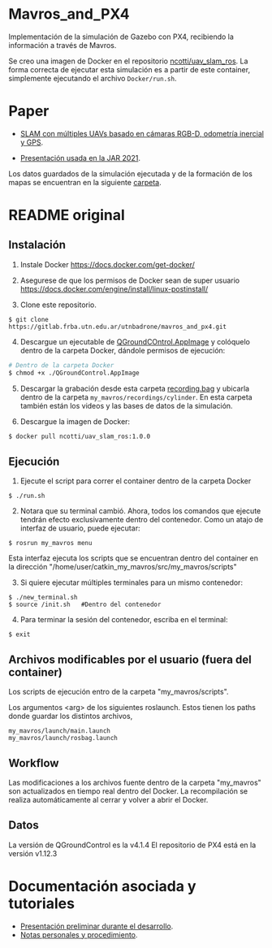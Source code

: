 # Mavros_and_PX4

Implementación de la simulación de Gazebo con PX4, recibiendo la información a través de Mavros.

Se creo una imagen de Docker en el repositorio [ncotti/uav_slam_ros](https://hub.docker.com/r/ncotti/uav_slam_ros). La forma correcta de ejecutar esta simulación es a partir de este container, simplemente ejecutando el archivo `Docker/run.sh`.

# Paper

* [SLAM con múltiples UAVs basado en cámaras RGB-D, odometrı́a inercial y GPS](https://www.researchgate.net/publication/359246340_SLAM_con_multiples_UAVs_basado_en_camaras_RGB-D_odometria_inercial_y_GPS).

* [Presentación usada en la JAR 2021](https://docs.google.com/presentation/d/1x5s9ssYrMX1Ae84zVlRfyac7R--dsn1KYMPbMbLxZDs/edit?usp=sharing).

Los datos guardados de la simulación ejecutada y de la formación de los mapas se encuentran en la siguiente [carpeta](https://drive.google.com/drive/folders/0B_pJsLitsr5LfkFnS3Jtc0I4S0lFeDg4V0g5cGZkSE9uWlo3N1paUWJ5Y2F4THJQREdZOFE?resourcekey=0-CHHLCWXkxk7UCQDFhNr7CQ&usp=sharing).


# README original

## Instalación

1. Instale Docker https://docs.docker.com/get-docker/

2. Asegurese de que los permisos de Docker sean de super usuario https://docs.docker.com/engine/install/linux-postinstall/

3. Clone este repositorio.

```
$ git clone https://gitlab.frba.utn.edu.ar/utnbadrone/mavros_and_px4.git
```

4. Descargue un ejecutable de [QGroundCOntrol.AppImage](https://d176tv9ibo4jno.cloudfront.net/latest/QGroundControl.AppImage) y colóquelo dentro de la carpeta Docker, dándole permisos de ejecución:
```sh
# Dentro de la carpeta Docker
$ chmod +x ./QGroundControl.AppImage
```

5. Descargar la grabación desde esta carpeta [recording.bag](https://drive.google.com/drive/folders/0B_pJsLitsr5LfkFnS3Jtc0I4S0lFeDg4V0g5cGZkSE9uWlo3N1paUWJ5Y2F4THJQREdZOFE?resourcekey=0-CHHLCWXkxk7UCQDFhNr7CQ&usp=sharing) y ubicarla dentro de la carpeta `my_mavros/recordings/cylinder`. En esta carpeta también están los videos y las bases de datos de la simulación.

6. Descargue la imagen de Docker:
```sh
$ docker pull ncotti/uav_slam_ros:1.0.0
```

## Ejecución

1. Ejecute el script para correr el container dentro de la carpeta Docker
```
$ ./run.sh
```

2. Notara que su terminal cambió. Ahora, todos los comandos que ejecute tendrán efecto exclusivamente dentro del contenedor. Como un atajo de interfaz de usuario, puede ejecutar:
```
$ rosrun my_mavros menu
```
Esta interfaz ejecuta los scripts que se encuentran dentro del container en la dirección "/home/user/catkin_my_mavros/src/my_mavros/scripts"

3. Si quiere ejecutar múltiples terminales para un mismo contenedor:
```
$ ./new_terminal.sh
$ source /init.sh   #Dentro del contenedor
```

4. Para terminar la sesión del contenedor, escriba en el terminal:
```
$ exit
```

## Archivos modificables por el usuario (fuera del container)
Los scripts de ejecución entro de la carpeta "my_mavros/scripts".

Los argumentos \<arg\> de los siguientes roslaunch. Estos tienen los paths donde guardar los distintos archivos, 
```
my_mavros/launch/main.launch
my_mavros/launch/rosbag.launch
```

## Workflow
Las modificaciones a los archivos fuente dentro de la carpeta "my_mavros" son actualizados en tiempo real dentro del Docker. La recompilación se realiza automáticamente al cerrar y volver a abrir el Docker.


## Datos
La versión de QGroundControl es la v4.1.4
El repositorio de PX4 está en la versión v1.12.3


# Documentación asociada y tutoriales

* [Presentación preliminar durante el desarrollo](https://docs.google.com/presentation/d/1lf9ulUvPaXQ3endR7WBigufnUrq0UwUEo1p6Jdc3DFk/edit?usp=sharing).
* [Notas personales y procedimiento](https://docs.google.com/document/d/1Vr04PHfXOuKhL9fF234AD3sMrTv1CPQf3MXd9ldpw_c/edit?usp=sharing).